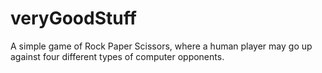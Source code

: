 # veryGoodStuff

A simple game of Rock Paper Scissors, where a human player may go up against four different types of computer opponents.
